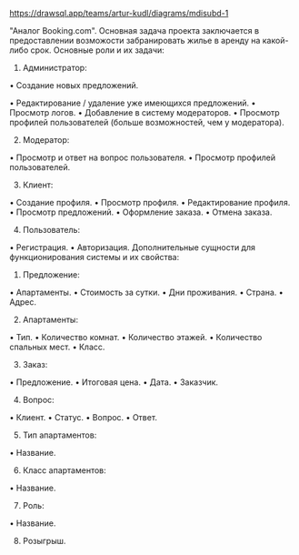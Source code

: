 https://drawsql.app/teams/artur-kudl/diagrams/mdisubd-1

"Аналог Booking.com". Основная задача проекта заключается в предоставлении возможости забранировать жилье в аренду на какой-либо срок. Основные роли и их задачи:

1. Администратор:

•	Создание новых предложений.

•	Редактирование / удаление уже имеющихся предложений.
•	Просмотр логов.
•	Добавление в систему модераторов.
•	Просмотр профилей пользователей (больше возможностей, чем у модератора).

2. Модератор:

•	Просмотр и ответ на вопрос пользователя.
•	Просмотр профилей пользователей.

3. Клиент:

•	Создание профиля.
•	Просмотр профиля.
•	Редактирование профиля.
•	Просмотр предложений.
•	Оформление заказа.
•	Отмена заказа.

4. Пользователь:

•	Регистрация.
•	Авторизация. Дополнительные сущности для функционирования системы и их свойства:

1. Предложение:

•	Апартаменты.
•	Стоимость за сутки.
•	Дни проживания.
•	Страна.
•	Адрес.

2. Апартаменты:

•	Тип.
•	Количество комнат.
•	Количество этажей.
•	Количество спальных мест.
•	Класс.

3. Заказ:

•	Предложение.
•	Итоговая цена.
•	Дата.
•	Заказчик.

4. Вопрос:

•	Клиент.
•	Статус.
•	Вопрос.
•	Ответ.

5. Тип апартаментов:

•	Название.

6. Класс апартаментов:

•	Название.

7. Роль:

•	Название.

8. Розыгрыш.
